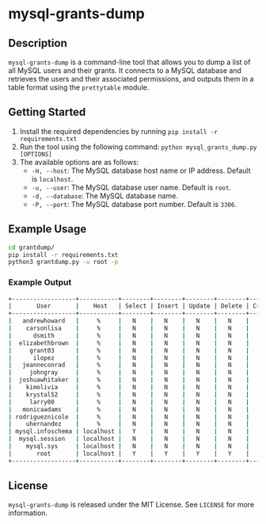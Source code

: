 # mysql-grants-dump

## Description

`mysql-grants-dump` is a command-line tool that allows you to dump a list of all MySQL users and their grants. It connects to a MySQL database and retrieves the users and their associated permissions, and outputs them in a table format using the `prettytable` module.

## Getting Started

1. Install the required dependencies by running `pip install -r requirements.txt`
2. Run the tool using the following command: `python mysql_grants_dump.py [OPTIONS]`
3. The available options are as follows:
   - `-H, --host`: The MySQL database host name or IP address. Default is `localhost`.
   - `-u, --user`: The MySQL database user name. Default is `root`.
   - `-d, --database`: The MySQL database name.
   - `-P, --port`: The MySQL database port number. Default is `3306`.

## Example Usage

```bash
cd grantdump/
pip install -r requirements.txt
python3 grantdump.py -u root -p
```

### Example Output

```bash
+------------------+-----------+--------+--------+--------+--------+--------+------+-------+-------+
|       User       |    Host   | Select | Insert | Update | Delete | Create | Drop | Grant | Super |
+------------------+-----------+--------+--------+--------+--------+--------+------+-------+-------+
|   andrewhoward   |     %     |   N    |   N    |   N    |   N    |   N    |  N   |   N   |   N   |
|    carsonlisa    |     %     |   N    |   N    |   N    |   N    |   N    |  N   |   N   |   N   |
|      dsmith      |     %     |   N    |   N    |   N    |   N    |   N    |  N   |   N   |   N   |
|  elizabethbrown  |     %     |   N    |   N    |   N    |   N    |   N    |  N   |   N   |   N   |
|     grant03      |     %     |   N    |   N    |   N    |   N    |   N    |  N   |   N   |   N   |
|      ilopez      |     %     |   N    |   N    |   N    |   N    |   N    |  N   |   N   |   N   |
|   jeanneconrad   |     %     |   N    |   N    |   N    |   N    |   N    |  N   |   N   |   N   |
|     johngray     |     %     |   N    |   N    |   N    |   N    |   N    |  N   |   N   |   N   |
|  joshuawhitaker  |     %     |   N    |   N    |   N    |   N    |   N    |  N   |   N   |   N   |
|    kimolivia     |     %     |   N    |   N    |   N    |   N    |   N    |  N   |   N   |   N   |
|    krystal52     |     %     |   N    |   N    |   N    |   N    |   N    |  N   |   N   |   N   |
|     larry00      |     %     |   N    |   N    |   N    |   N    |   N    |  N   |   N   |   N   |
|   monicaadams    |     %     |   N    |   N    |   N    |   N    |   N    |  N   |   N   |   N   |
| rodrigueznicole  |     %     |   N    |   N    |   N    |   N    |   N    |  N   |   N   |   N   |
|    uhernandez    |     %     |   N    |   N    |   N    |   N    |   N    |  N   |   N   |   N   |
| mysql.infoschema | localhost |   Y    |   N    |   N    |   N    |   N    |  N   |   N   |   N   |
|  mysql.session   | localhost |   N    |   N    |   N    |   N    |   N    |  N   |   N   |   Y   |
|    mysql.sys     | localhost |   N    |   N    |   N    |   N    |   N    |  N   |   N   |   N   |
|       root       | localhost |   Y    |   Y    |   Y    |   Y    |   Y    |  Y   |   Y   |   Y   |
+------------------+-----------+--------+--------+--------+--------+--------+------+-------+-------+
```

## License

`mysql-grants-dump` is released under the MIT License. See `LICENSE` for more information.
